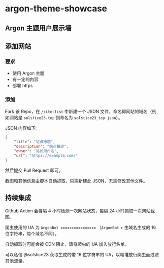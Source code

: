 # argon-theme-showcase

Argon 主题用户展示墙
-------

## 添加网站

### 要求

- 使用 Argon 主题
- 有一定的内容
- 部署 https

### 添加

Fork 该 Repo，在 `/site-list` 中新建一个 JSON 文件，命名即网站的域名（例如网站是 `solstice23.top` 则命名为 `solstice23_top.json`）。

JSON 内容如下: 

```json
{
	"title": "站点标题",
	"description": "站点描述",
	"owner": "站长用户名",
	"url": "https://example.com/"
}
```

然后提交 Pull Request 即可。

截图和其他信息由脚本自动抓取，只需新建此 JSON，无需修改其他文件。


## 持续集成

Github Action 会每隔 4 小时检测一次网站状态，每隔 24 小时抓取一次网站截图。

爬虫使用的 UA 为 `ArgonBot xxxxxxxxxxxxxxxx` （`ArgonBot` + 由域名生成的 16 位字符串，每个域名不同）。

自动抓取时可能会被 CDN 阻止，请将爬虫的 UA 加入放行名单。

可以私信 @solstice23 获取生成的带 16 位字符串的 UA，以精准放行爬虫而过滤其他流量。
